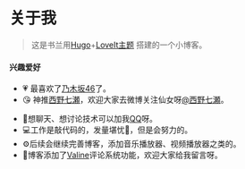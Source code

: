 # 

# 关于我




> 这是书兰用[Hugo](https://gohugo.io/)+[LoveIt主题](https://github.com/dillonzq/LoveIt) 搭建的一个小博客。
>

#### 兴趣爱好

- 💗 最喜欢了[乃木坂46](https://www.nogizaka46-cn.com/)了。
- 😘 神推[西野七瀬](https://nishinonanase.com)，欢迎大家去微博关注仙女呀[@西野七瀬](https://weibo.com/u/7266809683)。
<!-- - 😆 当然也欢迎关注我的微博[@急斜面](https://weibo.com/u/5146819796)。
- 📺 [Bilibili](https://space.bilibili.com/37797511)基本只逛不产粮。 -->
<!-- - 🎮 骨灰级[LOL](http://weibointl.api.weibo.com/share/158539298.html?weibo_id=4515854643747231)选手，来和我一起玩呀。 -->
- 🍭想聊天、想讨论技术可以加我[QQ](http://wpa.qq.com/msgrd?v=3&uin=1048792008&site=qq&menu=yes)呀。
- 💻工作是敲代码的，发量堪忧🤣，但是会努力的。
- ⚙️后续会继续完善博客，添加音乐播放器、视频播放器之类的。
- 🥂博客添加了[Valine](https://valine.js.org/)评论系统功能，欢迎大家给我留言呀。

